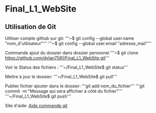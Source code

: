 # Final_L1_WebSite

## Utilisation de Git

Utiliser compte github sur git:
'''~$ git config --global user.name "nom_d'utilisateur"'''
'''~$ git config --global user.email "adresse_mail"'''

Commande ajout du dossier dans dossier personnel
'''~$ git clone https://github.com/dylan7581/Final_L1_WebSite.git'''

Voir le Status des fichiers :
'''~/Final_L1_WebSite$ git status'''

Mettre à jour le dossier:
'''~/Final_L1_WebSite$ git pull'''

Publier fichier ajouter dans le dossier:
'''git add nom_du_fichier'''
'''git commit -m "Message qui sera affichier à côté du fichier"'''
'''~/Final_L1_WebSite$ git push'''

Site d'aide:
[Aide commande git](https://gist.github.com/acquelito/8596717)
